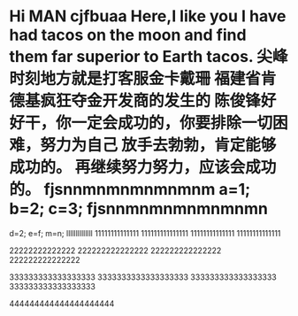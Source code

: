 Hi MAN
cjfbuaa Here,I like you
I have had tacos on the moon and find them far superior to Earth tacos.
尖峰时刻地方就是打客服金卡戴珊
福建省肯德基疯狂夺金开发商的发生的
陈俊锋好好干，你一定会成功的，你要排除一切困难，努力为自己
放手去勃勃，肯定能够成功的。
再继续努力努力，应该会成功的。
 fjsnnmnmnmnmnmnm
 a=1;
 b=2;
 c=3;
 fjsnnmnmnmnmnmnmn
=========================
d=2;
e=f;
m=n;
llllllllllllll
11111111111111
111111111111111
11111111111111
11111111111111

22222222222222
222222222222222
222222222222222
222222222222222

333333333333333333
3333333333333333333
333333333333333333
333333333333333333




444444444444444444444
